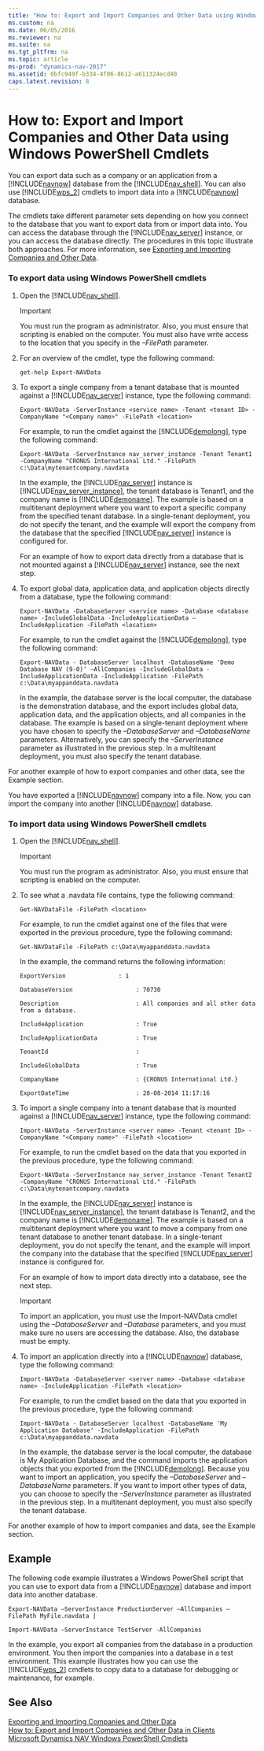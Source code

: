 ```yaml
---
title: "How to: Export and Import Companies and Other Data using Windows PowerShell Cmdlets"
ms.custom: na
ms.date: 06/05/2016
ms.reviewer: na
ms.suite: na
ms.tgt_pltfrm: na
ms.topic: article
ms-prod: "dynamics-nav-2017"
ms.assetid: 0bfc949f-b334-4f06-8612-a611324ecd40
caps.latest.revision: 8
---
```

# How to: Export and Import Companies and Other Data using Windows PowerShell Cmdlets
You can export data such as a company or an application from a [!INCLUDE[navnow](includes/navnow_md.md)] database from the [!INCLUDE[nav_shell](includes/nav_shell_md.md)]. You can also use [!INCLUDE[wps_2](includes/wps_2_md.md)] cmdlets to import data into a [!INCLUDE[navnow](includes/navnow_md.md)] database.  
  
 The cmdlets take different parameter sets depending on how you connect to the database that you want to export data from or import data into. You can access the database through the [!INCLUDE[nav_server](includes/nav_server_md.md)] instance, or you can access the database directly. The procedures in this topic illustrate both approaches. For more information, see [Exporting and Importing Companies and Other Data](Exporting-and-Importing-Companies-and-Other-Data.md).  
  
### To export data using Windows PowerShell cmdlets  
  
1.  Open the [!INCLUDE[nav_shell](includes/nav_shell_md.md)].  
  
    > [!IMPORTANT]  
    >  You must run the program as administrator. Also, you must ensure that scripting is enabled on the computer. You must also have write access to the location that you specify in the *–FilePath* parameter.  
  
2.  For an overview of the cmdlet, type the following command:  
  
    ```  
    get-help Export-NAVData  
    ```  
  
3.  To export a single company from a tenant database that is mounted against a [!INCLUDE[nav_server](includes/nav_server_md.md)] instance, type the following command:  
  
    ```  
    Export-NAVData -ServerInstance <service name> -Tenant <tenant ID> -CompanyName "<Company name>" -FilePath <location>  
    ```  
  
     For example, to run the cmdlet against the [!INCLUDE[demolong](includes/demolong_md.md)], type the following command:  
  
    ```  
    Export-NAVData -ServerInstance nav_server_instance -Tenant Tenant1 -CompanyName "CRONUS International Ltd." -FilePath c:\Data\mytenantcompany.navdata  
    ```  
  
     In the example, the [!INCLUDE[nav_server](includes/nav_server_md.md)] instance is [!INCLUDE[nav_server_instance](includes/nav_server_instance_md.md)], the tenant database is Tenant1, and the company name is [!INCLUDE[demoname](includes/demoname_md.md)]. The example is based on a multitenant deployment where you want to export a specific company from the specified tenant database. In a single\-tenant deployment, you do not specify the tenant, and the example will export the company from the database that the specified [!INCLUDE[nav_server](includes/nav_server_md.md)] instance is configured for.  
  
     For an example of how to export data directly from a database that is not mounted against a [!INCLUDE[nav_server](includes/nav_server_md.md)] instance, see the next step.  
  
4.  To export global data, application data, and application objects directly from a database, type the following command:  
  
    ```  
    Export-NAVData -DatabaseServer <service name> -Database <database name> -IncludeGlobalData -IncludeApplicationData –IncludeApplication -FilePath <location>  
    ```  
  
     For example, to run the cmdlet against the [!INCLUDE[demolong](includes/demolong_md.md)], type the following command:  
  
    ```  
    Export-NAVData - DatabaseServer localhost -DatabaseName 'Demo Database NAV (9-0)' –AllCompanies -IncludeGlobalData -IncludeApplicationData -IncludeApplication -FilePath c:\Data\myappanddata.navdata  
    ```  
  
     In the example, the database server is the local computer, the database is the demonstration database, and the export includes global data, application data, and the application objects, and all companies in the database. The example is based on a single\-tenant deployment where you have chosen to specify the *–DatabaseServer* and *–DatabaseName* parameters. Alternatively, you can specify the *–ServerInstance* parameter as illustrated in the previous step. In a multitenant deployment, you must also specify the tenant database.  
  
 For another example of how to export companies and other data, see the Example section.  
  
 You have exported a [!INCLUDE[navnow](includes/navnow_md.md)] company into a file. Now, you can import the company into another [!INCLUDE[navnow](includes/navnow_md.md)] database.  
  
### To import data using Windows PowerShell cmdlets  
  
1.  Open the [!INCLUDE[nav_shell](includes/nav_shell_md.md)].  
  
    > [!IMPORTANT]  
    >  You must run the program as administrator. Also, you must ensure that scripting is enabled on the computer.  
  
2.  To see what a .navdata file contains, type the following command:  
  
    ```  
    Get-NAVDataFile -FilePath <location>  
    ```  
  
     For example, to run the cmdlet against one of the files that were exported in the previous procedure, type the following command:  
  
    ```  
    Get-NAVDataFile -FilePath c:\Data\myappanddata.navdata  
    ```  
  
     In the example, the command returns the following information:  
  
    ```  
    ExportVersion               : 1  
  
    DatabaseVersion                  : 70730  
  
    Description                      : All companies and all other data from a database.  
  
    IncludeApplication               : True  
  
    IncludeApplicationData           : True  
  
    TenantId                         :    
  
    IncludeGlobalData                : True  
  
    CompanyName                      : {CRONUS International Ltd.}   
  
    ExportDateTime                   : 28-08-2014 11:17:16  
    ```  
  
3.  To import a single company into a tenant database that is mounted against a [!INCLUDE[nav_server](includes/nav_server_md.md)] instance, type the following command:  
  
    ```  
    Import-NAVData -ServerInstance <server name> -Tenant <tenant ID> -CompanyName "<Company name>" -FilePath <location>  
    ```  
  
     For example, to run the cmdlet based on the data that you exported in the previous procedure, type the following command:  
  
    ```  
    Export-NAVData -ServerInstance nav_server_instance -Tenant Tenant2 -CompanyName "CRONUS International Ltd." -FilePath c:\Data\mytenantcompany.navdata  
    ```  
  
     In the example, the [!INCLUDE[nav_server](includes/nav_server_md.md)] instance is [!INCLUDE[nav_server_instance](includes/nav_server_instance_md.md)], the tenant database is Tenant2, and the company name is [!INCLUDE[demoname](includes/demoname_md.md)]. The example is based on a multitenant deployment where you want to move a company from one tenant database to another tenant database. In a single\-tenant deployment, you do not specify the tenant, and the example will import the company into the database that the specified [!INCLUDE[nav_server](includes/nav_server_md.md)] instance is configured for.  
  
     For an example of how to import data directly into a database, see the next step.  
  
    > [!IMPORTANT]  
    >  To import an application, you must use the Import\-NAVData cmdlet using the *–DatabaseServer* and *–Database* parameters, and you must make sure no users are accessing the database. Also, the database must be empty.  
  
4.  To import an application directly into a [!INCLUDE[navnow](includes/navnow_md.md)] database, type the following command:  
  
    ```  
    Import-NAVData -DatabaseServer <server name> -Database <database name> -IncludeApplication -FilePath <location>  
    ```  
  
     For example, to run the cmdlet based on the data that you exported in the previous procedure, type the following command:  
  
    ```  
    Import-NAVData - DatabaseServer localhost -DatabaseName 'My Application Database' -IncludeApplication -FilePath c:\Data\myappanddata.navdata  
    ```  
  
     In the example, the database server is the local computer, the database is My Application Database, and the command imports the application objects that you exported from the [!INCLUDE[demolong](includes/demolong_md.md)]. Because you want to import an application, you specify the *–DatabaseServer* and *–DatabaseName* parameters. If you want to import other types of data, you can choose to specify the *–ServerInstance* parameter as illustrated in the previous step. In a multitenant deployment, you must also specify the tenant database.  
  
 For another example of how to import companies and data, see the Example section.  
  
## Example  
 The following code example illustrates a Windows PowerShell script that you can use to export data from a [!INCLUDE[navnow](includes/navnow_md.md)] database and import data into another database.  
  
```  
Export-NAVData –ServerInstance ProductionServer –AllCompanies –FilePath MyFile.navdata |  
  
Import-NAVData –ServerInstance TestServer -AllCompanies  
```  
  
 In the example, you export all companies from the database in a production environment. You then import the companies into a database in a test environment. This example illustrates how you can use the [!INCLUDE[wps_2](includes/wps_2_md.md)] cmdlets to copy data to a database for debugging or maintenance, for example.  
  
## See Also  
 [Exporting and Importing Companies and Other Data](Exporting-and-Importing-Companies-and-Other-Data.md)   
 [How to: Export and Import Companies and Other Data in Clients](How%20to:%20Export%20and%20Import%20Companies%20and%20Other%20Data%20in%20Clients.md)   
 [Microsoft Dynamics NAV Windows PowerShell Cmdlets](Microsoft-Dynamics-NAV-Windows-PowerShell-Cmdlets.md)